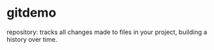 # gitdemo
repository: tracks all changes made to files in your project, building a history over time.